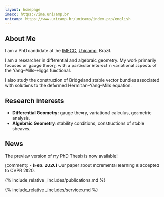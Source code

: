 ```yaml
---
layout: homepage
imecc: https://ime.unicamp.br
unicamp: https://www.unicamp.br/unicamp/index.php/english
---
```


## About Me

I am a PhD candidate at the <a href="{{page.imecc}}">IMECC</a>, <a href="{{page.unicamp}}">Unicamp</a>, Brazil.

I am a researcher in differential and algebraic geometry. My work primarily focuses on gauge theory, with a particular interest in variational aspects of the Yang–Mills–Higgs functional.


I also study the construction of Bridgeland stable vector bundles associated with solutions to the deformed Hermitian–Yang–Mills equation.

## Research Interests

- **Differential Geometry:** gauge theory, variational calculus, geometric analysis. 
- **Algebraic Geometry:** stability conditions, constructions of stable sheaves.

## News
The preview version of my PhD Thesis is now available! 

[comment]: - **[Feb. 2020]** Our paper about incremental learning is accepted to CVPR 2020.

{% include_relative _includes/publications.md %}

{% include_relative _includes/services.md %}
